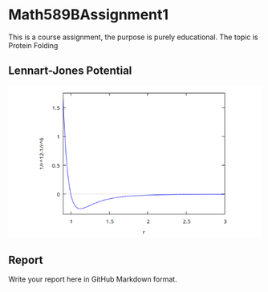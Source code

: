 # Math589BAssignment1
This is a course assignment, the purpose is purely educational.
The topic is Protein Folding
## Lennart-Jones Potential
![alt text](./lennart_jones_potential.png?raw=true)
## Report ##
Write your report here in GitHub Markdown format.
